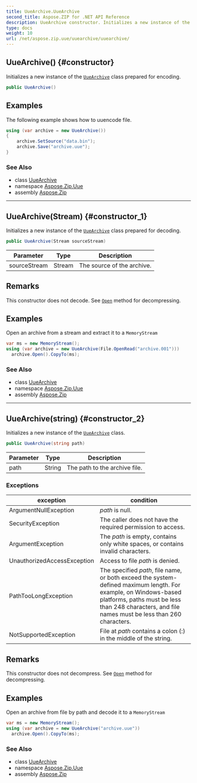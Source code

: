 ```yaml
---
title: UueArchive.UueArchive
second_title: Aspose.ZIP for .NET API Reference
description: UueArchive constructor. Initializes a new instance of the UueArchive class prepared for encoding
type: docs
weight: 10
url: /net/aspose.zip.uue/uuearchive/uuearchive/
---
```

## UueArchive() {#constructor}

Initializes a new instance of the [`UueArchive`](../) class prepared for encoding.

```csharp
public UueArchive()
```

## Examples

The following example shows how to uuencode file.

```csharp
using (var archive = new UueArchive()) 
{
    archive.SetSource("data.bin");
    archive.Save("archive.uue");
}
```

### See Also

* class [UueArchive](../)
* namespace [Aspose.Zip.Uue](../../uuearchive/)
* assembly [Aspose.Zip](../../../)

---

## UueArchive(Stream) {#constructor_1}

Initializes a new instance of the [`UueArchive`](../) class prepared for decoding.

```csharp
public UueArchive(Stream sourceStream)
```

| Parameter | Type | Description |
| --- | --- | --- |
| sourceStream | Stream | The source of the archive. |

## Remarks

This constructor does not decode. See [`Open`](../open/) method for decompressing.

## Examples

Open an archive from a stream and extract it to a `MemoryStream`

```csharp
var ms = new MemoryStream();
using (var archive = new UueArchive(File.OpenRead("archive.001")))
  archive.Open().CopyTo(ms);
```

### See Also

* class [UueArchive](../)
* namespace [Aspose.Zip.Uue](../../uuearchive/)
* assembly [Aspose.Zip](../../../)

---

## UueArchive(string) {#constructor_2}

Initializes a new instance of the [`UueArchive`](../) class.

```csharp
public UueArchive(string path)
```

| Parameter | Type | Description |
| --- | --- | --- |
| path | String | The path to the archive file. |

### Exceptions

| exception | condition |
| --- | --- |
| ArgumentNullException | *path* is null. |
| SecurityException | The caller does not have the required permission to access. |
| ArgumentException | The *path* is empty, contains only white spaces, or contains invalid characters. |
| UnauthorizedAccessException | Access to file *path* is denied. |
| PathTooLongException | The specified *path*, file name, or both exceed the system-defined maximum length. For example, on Windows-based platforms, paths must be less than 248 characters, and file names must be less than 260 characters. |
| NotSupportedException | File at *path* contains a colon (:) in the middle of the string. |

## Remarks

This constructor does not decompress. See [`Open`](../open/) method for decompressing.

## Examples

Open an archive from file by path and decode it to a `MemoryStream`

```csharp
var ms = new MemoryStream();
using (var archive = new UueArchive("archive.uue"))
  archive.Open().CopyTo(ms);
```

### See Also

* class [UueArchive](../)
* namespace [Aspose.Zip.Uue](../../uuearchive/)
* assembly [Aspose.Zip](../../../)


